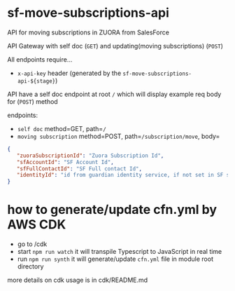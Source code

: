 # sf-move-subscriptions-api
API for moving subscriptions in ZUORA from SalesForce

API Gateway
with self doc (`GET`) and updating(moving subscriptions) (`POST`)

All endpoints require...

- `x-api-key` header (generated by the `sf-move-subscriptions-api-${stage}`)

API have a self doc endpoint at root `/` which will display example req body for (`POST`) method

endpoints:

- `self doc` method=GET, path=`/`
- `moving subscription` method=POST, path=`/subscription/move`, body=

```json
{
   "zuoraSubscriptionId": "Zuora Subscription Id",
   "sfAccountId": "SF Account Id",
   "sfFullContactId": "SF Full contact Id",
   "identityId": "id from guardian identity service, if not set in SF send blank"
}
```

# how to generate/update cfn.yml by AWS CDK

- go to /cdk
- start `npm run watch` it will transpile Typescript to JavaScript in real time
- run `npm run synth` it will generate/update `cfn.yml` file in module root directory

more details on cdk usage is in cdk/README.md
